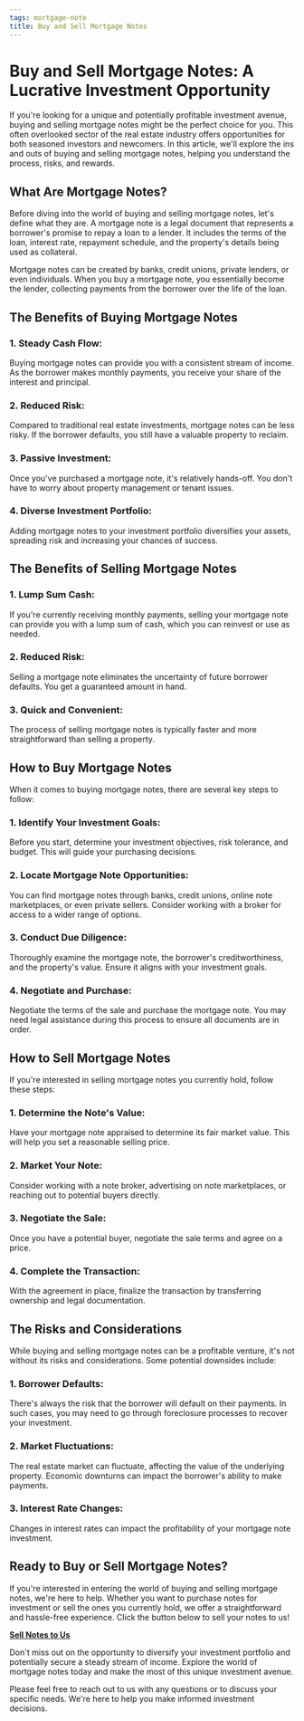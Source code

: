```yaml
---
tags: mortgage-note
title: Buy and Sell Mortgage Notes
---
```


# Buy and Sell Mortgage Notes: A Lucrative Investment Opportunity

If you're looking for a unique and potentially profitable investment avenue, buying and selling mortgage notes might be the perfect choice for you. This often overlooked sector of the real estate industry offers opportunities for both seasoned investors and newcomers. In this article, we'll explore the ins and outs of buying and selling mortgage notes, helping you understand the process, risks, and rewards.

## What Are Mortgage Notes?

Before diving into the world of buying and selling mortgage notes, let's define what they are. A mortgage note is a legal document that represents a borrower's promise to repay a loan to a lender. It includes the terms of the loan, interest rate, repayment schedule, and the property's details being used as collateral.

Mortgage notes can be created by banks, credit unions, private lenders, or even individuals. When you buy a mortgage note, you essentially become the lender, collecting payments from the borrower over the life of the loan.

## The Benefits of Buying Mortgage Notes

### 1. **Steady Cash Flow:**
Buying mortgage notes can provide you with a consistent stream of income. As the borrower makes monthly payments, you receive your share of the interest and principal.

### 2. **Reduced Risk:**
Compared to traditional real estate investments, mortgage notes can be less risky. If the borrower defaults, you still have a valuable property to reclaim.

### 3. **Passive Investment:**
Once you've purchased a mortgage note, it's relatively hands-off. You don't have to worry about property management or tenant issues.

### 4. **Diverse Investment Portfolio:**
Adding mortgage notes to your investment portfolio diversifies your assets, spreading risk and increasing your chances of success.

## The Benefits of Selling Mortgage Notes

### 1. **Lump Sum Cash:**
If you're currently receiving monthly payments, selling your mortgage note can provide you with a lump sum of cash, which you can reinvest or use as needed.

### 2. **Reduced Risk:**
Selling a mortgage note eliminates the uncertainty of future borrower defaults. You get a guaranteed amount in hand.

### 3. **Quick and Convenient:**
The process of selling mortgage notes is typically faster and more straightforward than selling a property.

## How to Buy Mortgage Notes

When it comes to buying mortgage notes, there are several key steps to follow:

### 1. **Identify Your Investment Goals:**
Before you start, determine your investment objectives, risk tolerance, and budget. This will guide your purchasing decisions.

### 2. **Locate Mortgage Note Opportunities:**
You can find mortgage notes through banks, credit unions, online note marketplaces, or even private sellers. Consider working with a broker for access to a wider range of options.

### 3. **Conduct Due Diligence:**
Thoroughly examine the mortgage note, the borrower's creditworthiness, and the property's value. Ensure it aligns with your investment goals.

### 4. **Negotiate and Purchase:**
Negotiate the terms of the sale and purchase the mortgage note. You may need legal assistance during this process to ensure all documents are in order.

## How to Sell Mortgage Notes

If you're interested in selling mortgage notes you currently hold, follow these steps:

### 1. **Determine the Note's Value:**
Have your mortgage note appraised to determine its fair market value. This will help you set a reasonable selling price.

### 2. **Market Your Note:**
Consider working with a note broker, advertising on note marketplaces, or reaching out to potential buyers directly.

### 3. **Negotiate the Sale:**
Once you have a potential buyer, negotiate the sale terms and agree on a price.

### 4. **Complete the Transaction:**
With the agreement in place, finalize the transaction by transferring ownership and legal documentation.

## The Risks and Considerations

While buying and selling mortgage notes can be a profitable venture, it's not without its risks and considerations. Some potential downsides include:

### 1. **Borrower Defaults:**
There's always the risk that the borrower will default on their payments. In such cases, you may need to go through foreclosure processes to recover your investment.

### 2. **Market Fluctuations:**
The real estate market can fluctuate, affecting the value of the underlying property. Economic downturns can impact the borrower's ability to make payments.

### 3. **Interest Rate Changes:**
Changes in interest rates can impact the profitability of your mortgage note investment.

## Ready to Buy or Sell Mortgage Notes?

If you're interested in entering the world of buying and selling mortgage notes, we're here to help. Whether you want to purchase notes for investment or sell the ones you currently hold, we offer a straightforward and hassle-free experience. Click the button below to sell your notes to us!

[**Sell Notes to Us**](#)

Don't miss out on the opportunity to diversify your investment portfolio and potentially secure a steady stream of income. Explore the world of mortgage notes today and make the most of this unique investment avenue.

Please feel free to reach out to us with any questions or to discuss your specific needs. We're here to help you make informed investment decisions.